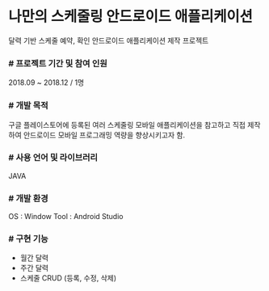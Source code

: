 # 나만의 스케줄링 안드로이드 애플리케이션
달력 기반 스케줄 예약, 확인 안드로이드 애플리케이션 제작 프로젝트

### # 프로젝트 기간 및 참여 인원
2018.09 ~ 2018.12 / 1명


### # 개발 목적
구글 플레이스토어에 등록된 여러 스케줄링 모바일 애플리케이션을 참고하고 직접 제작하여 안드로이드 모바일 프로그래밍 역량을 향상시키고자 함.


### # 사용 언어 및 라이브러리
JAVA <br>


### # 개발 환경
OS : Window
Tool : Android Studio


### # 구현 기능
- 월간 달력
- 주간 달력
- 스케줄 CRUD (등록, 수정, 삭제)
